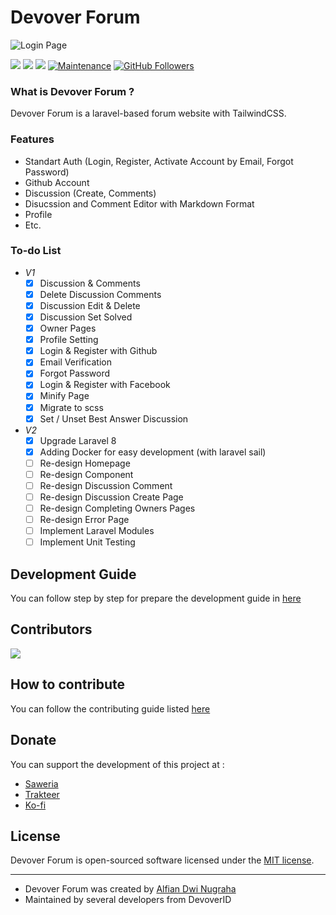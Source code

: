 # Devover Forum

![Login Page](https://github.com/devoverid/forum/blob/master/public/assets/images/ss2.png?raw=true)

[![](https://img.shields.io/github/issues/devoverid/forum?style=flat-square)](https://img.shields.io/github/issues/devoverid/forum?style=flat-square) ![](https://img.shields.io/github/stars/devoverid/forum?style=flat-square)
![](https://img.shields.io/github/forks/devoverid/forum?style=flat-square) [](http://makeapullrequest.com) [![Maintenance](https://img.shields.io/badge/Maintained%3F-yes-green.svg?style=flat-square)](https://GitHub.com/Naereen/StrapDown.js/graphs/commit-activity) [![GitHub Followers](https://img.shields.io/github/followers/viandwi24.svg?style=flat-square&label=Follow&maxAge=2592000)](https://github.com/viandwi24?tab=followers)

### What is Devover Forum ?

Devover Forum is a laravel-based forum website with TailwindCSS.

### Features

-   Standart Auth (Login, Register, Activate Account by Email, Forgot Password)
-   Github Account
-   Discussion (Create, Comments)
-   Disucssion and Comment Editor with Markdown Format
-   Profile
-   Etc.

### To-do List
- *V1*
    -   [x] Discussion & Comments
    -   [x] Delete Discussion Comments
    -   [x] Discussion Edit & Delete
    -   [x] Discussion Set Solved
    -   [x] Owner Pages
    -   [x] Profile Setting
    -   [x] Login & Register with Github
    -   [x] Email Verification
    -   [x] Forgot Password
    -   [x] Login & Register with Facebook
    -   [x] Minify Page
    -   [x] Migrate to scss
    -   [x] Set / Unset Best Answer Discussion
- *V2*
    -   [x] Upgrade Laravel 8
    -   [x] Adding Docker for easy development (with laravel sail)
    -   [ ] Re-design Homepage
    -   [ ] Re-design Component
    -   [ ] Re-design Discussion Comment
    -   [ ] Re-design Discussion Create Page
    -   [ ] Re-design Completing Owners Pages
    -   [ ] Re-design Error Page
    -   [ ] Implement Laravel Modules
    -   [ ] Implement Unit Testing

## Development Guide
You can follow step by step for prepare the development guide in [here](./DEVELOPMENT.md)

## Contributors
<a href="https://github.com/devoverid/forum/graphs/contributors">
  <img src="https://contrib.rocks/image?repo=devoverid/forum"/>
</a>

## How to contribute
You can follow the contributing guide listed [here](./CONTRIBUTING.md)

## Donate
You can support the development of this project at :
- [Saweria](https://saweria.co/viandwi24)
- [Trakteer](https://trakteer.id/viandwi24)
- [Ko-fi](https://ko-fi.com/viandwi24)

## License
Devover Forum is open-sourced software licensed under the [MIT license](./LICENSE.md).

---

-   Devover Forum was created by [Alfian Dwi Nugraha](https://www.facebook.com/viandwi24)
-   Maintained by several developers from DevoverID
